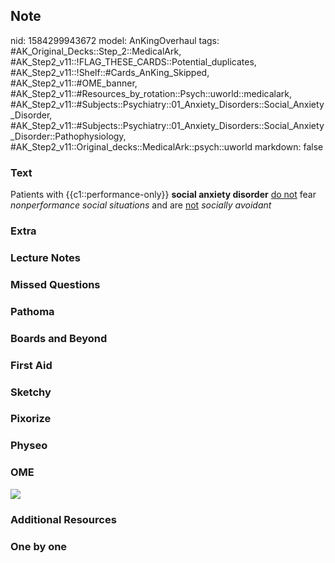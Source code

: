 ## Note
nid: 1584299943672
model: AnKingOverhaul
tags: #AK_Original_Decks::Step_2::MedicalArk, #AK_Step2_v11::!FLAG_THESE_CARDS::Potential_duplicates, #AK_Step2_v11::!Shelf::#Cards_AnKing_Skipped, #AK_Step2_v11::#OME_banner, #AK_Step2_v11::#Resources_by_rotation::Psych::uworld::medicalark, #AK_Step2_v11::#Subjects::Psychiatry::01_Anxiety_Disorders::Social_Anxiety_Disorder, #AK_Step2_v11::#Subjects::Psychiatry::01_Anxiety_Disorders::Social_Anxiety_Disorder::Pathophysiology, #AK_Step2_v11::Original_decks::MedicalArk::psych::uworld
markdown: false

### Text
Patients with {{c1::performance-only}} <b>social anxiety
disorder</b> <u>do not</u> fear <i>nonperformance social
situations</i> and are <u>not</u> <i>socially avoidant</i>

### Extra


### Lecture Notes


### Missed Questions


### Pathoma


### Boards and Beyond


### First Aid


### Sketchy


### Pixorize


### Physeo


### OME
<div class="ome-widget">
  <a href="https://onlinemeded.org?ref=anki"><img src=
  "_OME_AnkiFlashcards_General_7.png"></a>
</div>

### Additional Resources


### One by one

